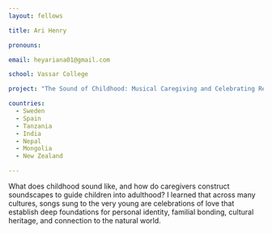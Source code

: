 ```yaml
---
layout: fellows

title: Ari Henry

pronouns: 

email: heyariana01@gmail.com

school: Vassar College

project: "The Sound of Childhood: Musical Caregiving and Celebrating Resilience"

countries:
  - Sweden
  - Spain
  - Tanzania
  - India
  - Nepal
  - Mongolia
  - New Zealand

---
```


What does childhood sound like, and how do caregivers construct soundscapes to guide children into adulthood? I learned that across many cultures, songs sung to the very young are celebrations of love that establish deep foundations for personal identity, familial bonding, cultural heritage, and connection to the natural world.
